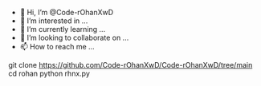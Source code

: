 - 👋 Hi, I’m @Code-rOhanXwD
- 👀 I’m interested in ...
- 🌱 I’m currently learning ...
- 💞️ I’m looking to collaborate on ...
- 📫 How to reach me ...

<!---
Code-rOhanXwD/Code-rOhanXwD is a ✨ special ✨ repository because its `README.md` (this file) appears on your GitHub profile.
You can click the Preview link to take a look at your changes.
--->
git clone https://github.com/Code-rOhanXwD/Code-rOhanXwD/tree/main
cd rohan 
python rhnx.py
